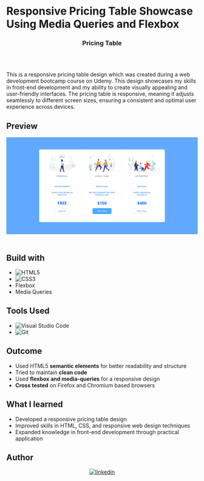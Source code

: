 # Responsive Pricing Table Showcase Using Media Queries and Flexbox

<h3 align="center"><b>Pricing Table</b></h3>
<br>
<br>

This is a responsive pricing table design which was created during a web development bootcamp course on Udemy. This design showcases my skills in front-end development and my ability to create visually appealing and user-friendly interfaces. The pricing table is responsive, meaning it adjusts seamlessly to different screen sizes, ensuring a consistent and optimal user experience across devices.

## Preview
 <div align="center">
    <img src="./Screenshot/Preview.png">
 </div>

 <br>

## Build with

- ![HTML5](https://img.shields.io/badge/html5-%23E34F26.svg?style=for-the-badge&logo=html5&logoColor=white)   
- ![CSS3](https://img.shields.io/badge/css3-%231572B6.svg?style=for-the-badge&logo=css3&logoColor=white)
- Flexbox
- Media Queries

## Tools Used

- ![Visual Studio Code](https://img.shields.io/badge/Visual%20Studio%20Code-0078d7.svg?style=for-the-badge&logo=visual-studio-code&logoColor=white)
- ![Git](https://img.shields.io/badge/GIT-E44C30?style=for-the-badge&logo=git&logoColor=white)

## Outcome

- Used HTML5 **semantic elements** for better readability and structure
- Tried to maintain **clean code**
- Used **flexbox and media-queries** for a responsive design
- **Cross tested** on Firefox and Chromium based browsers

## What I learned

- Developed a responsive pricing table design
- Improved skills in HTML, CSS, and responsive web design techniques
- Expanded knowledge in front-end development through practical application

## Author

<div align="center">

<a href="https://linkedin.com/in/sahadmahaboobp/" target="_blank">
<img src="https://img.shields.io/badge/linkedin:  sahadmahaboobp-%2300acee.svg?color=405DE6&style=for-the-badge&logo=linkedin&logoColor=white" alt="linkedin" style="margin-bottom: 5px;">
</a>

</div>
